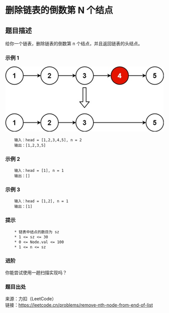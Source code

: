 # 删除链表的倒数第 N 个结点

## 题目描述

给你一个链表，删除链表的倒数第 n 个结点，并且返回链表的头结点。

### 示例 1

![链表](images/68-remove_ex.jpg "链表")

```text
    输入：head = [1,2,3,4,5], n = 2
    输出：[1,2,3,5]
```

### 示例 2

```text
    输入：head = [1], n = 1
    输出：[]
```

### 示例 3

```text
    输入：head = [1,2], n = 1
    输出：[1]
```

### 提示

```text
    * 链表中结点的数目为 sz
    * 1 <= sz <= 30
    * 0 <= Node.val <= 100
    * 1 <= n <= sz
```

### 进阶

你能尝试使用一趟扫描实现吗？

### 题目出处

来源：力扣（LeetCode）  
链接：<https://leetcode.cn/problems/remove-nth-node-from-end-of-list>
